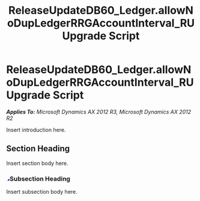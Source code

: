 ﻿---
title: ReleaseUpdateDB60_Ledger.allowNoDupLedgerRRGAccountInterval_RU Upgrade Script
TOCTitle: ReleaseUpdateDB60_Ledger.allowNoDupLedgerRRGAccountInterval_RU Upgrade Script
ms:assetid: be442161-e1d4-dc57-1f12-4aa2146fb2d6
ms:mtpsurl: https://msdn.microsoft.com/en-us/library/JJ686714(v=AX.60)
ms:contentKeyID: 49710912
ms.date: 05/18/2015
mtps_version: v=AX.60
---

# ReleaseUpdateDB60\_Ledger.allowNoDupLedgerRRGAccountInterval\_RU Upgrade Script 


_**Applies To:** Microsoft Dynamics AX 2012 R3, Microsoft Dynamics AX 2012 R2_

Insert introduction here.

## Section Heading

Insert section body here.

### ![JJ686714.collapse\_all(en-us,AX.60).gif](images/Gg863931.collapse_all(en-us,AX.60).gif "JJ686714.collapse_all(en-us,AX.60).gif")Subsection Heading

Insert subsection body here.

  


